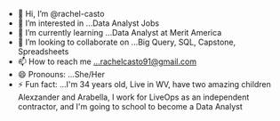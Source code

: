 - 👋 Hi, I’m @rachel-casto
- 👀 I’m interested in ...Data Analyst Jobs
- 🌱 I’m currently learning ...Data Analyst at Merit America
- 💞️ I’m looking to collaborate on ...Big Query, SQL, Capstone, Spreadsheets
- 📫 How to reach me ...rachelcasto91@gmail.com
- 😄 Pronouns: ...She/Her
- ⚡ Fun fact: ...I'm 34 years old, Live in WV, have two amazing children Alexzander and Arabella, I work for LiveOps as an independent contractor, and I'm going to school to become a Data Analyst

<!---
rachel-casto/rachel-casto is a ✨ special ✨ repository because its `README.md` (this file) appears on your GitHub profile.
You can click the Preview link to take a look at your changes.
--->
